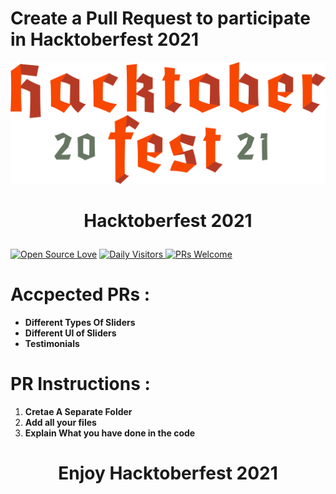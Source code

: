 # Create a Pull Request to participate in Hacktoberfest 2021    
![Hacktoberfest 2021](./hacktoberfest2021.png)
# <p align="center"> Hacktoberfest 2021

[![Open Source Love](https://badges.frapsoft.com/os/v2/open-source.svg?v=103)](https://github.com/ShreyamMaity) [![Daily Visitors](https://visitor-badge.glitch.me/badge?page_id=SayanDeveloper.slider) ![PRs Welcome](https://img.shields.io/badge/PRs-welcome-brightgreen.svg?style=flat-square)](http://makeapullrequest.com)

# Accpected PRs :

- **Different Types Of Sliders**
- **Different UI of Sliders**
- **Testimonials**      
  

# PR Instructions :
1. **Cretae A Separate Folder**
2. **Add all your files**
3. **Explain What you have done in the code** 
  
# 
  
# **<p align="center"> Enjoy Hacktoberfest 2021**


